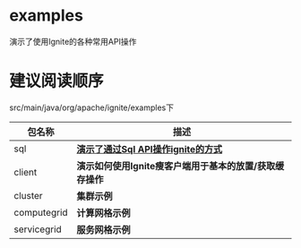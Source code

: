 # examples
演示了使用Ignite的各种常用API操作

# 建议阅读顺序
src/main/java/org/apache/ignite/examples下

| 包名称                   | 描述 |
| ------------------------ | -------- |
| sql                      | [**演示了通过Sql API操作ignite的方式**](src/main/java/org/apache/ignite/examples/sql/)|
| client                   | **演示如何使用Ignite瘦客户端用于基本的放置/获取缓存操作** |
| cluster                  | **集群示例**|
| computegrid              | **计算网格示例**|
| servicegrid              | **服务网格示例**|

